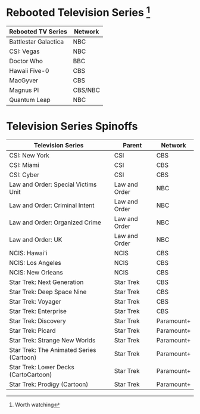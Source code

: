 # Rebooted Television Series [^1]

| Rebooted TV Series | Network |
|--------------------|---------|
| Battlestar Galactica | NBC |
| CSI: Vegas | NBC |
| Doctor Who | BBC |
| Hawaii Five-0 | CBS |
| MacGyver | CBS |
| Magnus PI | CBS/NBC |
| Quantum Leap | NBC |

# Television Series Spinoffs

| Television Series | Parent | Network |
|----------------------------|--------|---------|
| CSI: New York | CSI | CBS |
| CSI: Miami | CSI | CBS |
| CSI: Cyber | CSI | CBS |
| Law and Order: Special Victims Unit | Law and Order | NBC |
| Law and Order: Criminal Intent | Law and Order | NBC |
| Law and Order: Organized Crime | Law and Order | NBC |
| Law and Order: UK | Law and Order | NBC |
| NCIS: Hawai'i | NCIS | CBS |
| NCIS: Los Angeles | NCIS | CBS |
| NCIS: New Orleans | NCIS | CBS |
| Star Trek: Next Generation | Star Trek | CBS |
| Star Trek: Deep Space Nine | Star Trek | CBS |
| Star Trek: Voyager | Star Trek | CBS |
| Star Trek: Enterprise | Star Trek | CBS |
| Star Trek: Discovery | Star Trek | Paramount+ |
| Star Trek: Picard | Star Trek | Paramount+ |
| Star Trek: Strange New Worlds | Star Trek | Paramount+ |
| Star Trek: The Animated Series (Cartoon) | Star Trek | Paramount+ |
| Star Trek: Lower Decks (CartoCartoon) | Star Trek | Paramount+ |
| Star Trek: Prodigy (Cartoon) | Star Trek | Paramount+ |

[^1]: Worth watching 
